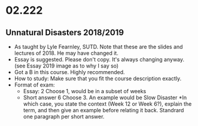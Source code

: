 # 02.222
## Unnatural Disasters 2018/2019
* As taught by Lyle Fearnley, SUTD. Note that these are the slides and lectures of 2018. He may have changed it. 
* Essay is suggested. Please don't copy. It's always changing anyway. (see Essay 2019 image as to why I say so)
* Got a B in this course. Highly recommended. 
* How to study: Make sure that you fit the course description exactly. 
* Format of exam: 
  * Essay: 2 Choose 1, would be in a subset of weeks
  * Short answer 6 Choose 3. An example would be Slow Disaster
    *In which case, you state the context (Week 12 or Week 6?), explain the term, and then give an example before relating it back. Standrard one paragraph per short answer. 
